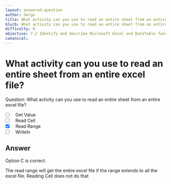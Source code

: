 ```yaml
---
layout: answered-question
author: Serge
title: What activity can you use to read an entire sheet from an entire excel file?
blurb: What activity can you use to read an entire sheet from an entire excel file?
difficulty: 8
objective: 7.2 Identify and describe Microsoft Excel and DataTable functions, and how Excel activities are used for data manipulation
canonical: 
---
```


<h1>What activity can you use to read an entire sheet from an entire excel file?</h1>

Question:  What activity can you use to read an entire sheet from an entire excel file?

 - [ ] &nbsp;  Get Value
 - [ ] &nbsp;  Read Cell
 - [X] &nbsp;  Read Range
 - [ ] &nbsp;  Writeln

## Answer

Option C is correct.

The read range will get the entire excel file if the range extends to all the excel file.  Reading Cell does not do that

